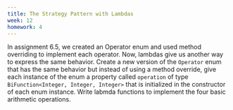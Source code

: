 ```yaml
---
title: The Strategy Pattern with Lambdas
week: 12
homework: 4
---
```


In assignment 6.5, we created an Operator enum and used method overriding to implement each operator.  Now, lambdas
give us another way to express the same behavior.  Create a new version of the `Operator` enum that has the same behavior
but instead of using a method override, give each instance of the enum a property called `operation` of type `BiFunction<Integer, Integer, Integer>` 
that is initialized in the constructor of each enum instance.  Write labmda functions to implement the four basic arithmetic operations.
